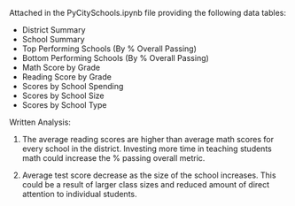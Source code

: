 Attached in the PyCitySchools.ipynb file providing the following data tables:

 * District Summary
 * School Summary
 * Top Performing Schools (By % Overall Passing)
 * Bottom Performing Schools (By  % Overall Passing)
 * Math Score by Grade
 * Reading Score by Grade
 * Scores by School Spending
 * Scores by School Size
 * Scores by School Type


 Written Analysis:

 1. The average reading scores are higher than average math scores for every school in the district. Investing more time in teaching students math could increase the % passing overall metric.

 2. Average test score decrease as the size of the school increases. This could be a result of larger class sizes and reduced amount of direct attention to individual students. 
